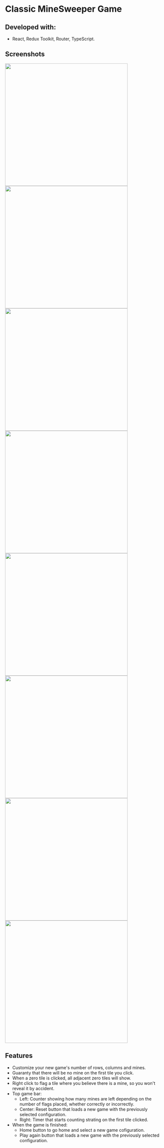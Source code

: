 # Classic MineSweeper Game

## Developed with:
- React, Redux Toolkit, Router, TypeScript.

## Screenshots
<img src='/screenshots/1-home-screen.png' height='400' width='400' /> <img src='/screenshots/2-game-config.png' height='400' width='400' />
<img src='/screenshots/3-game-in-progress-1.png' height='400' width='400' /> <img src='/screenshots/4-game-in-progress-2.png' height='400' width='400' />
<img src='/screenshots/5-game-in-progress-3.png' height='400' width='400' /> <img src='/screenshots/6-game-in-progress-4.png' height='400' width='400' />
<img src='/screenshots/7-game-won.png' height='400' width='400' /> <img src='/screenshots/8-game-lost.png' height='400' width='400' />

## Features

- Customize your new game's number of rows, columns and mines.
- Guaranty that there will be no mine on the first tile you click.
- When a zero tile is clicked, all adjacent zero tiles will show.
- Right click to flag a tile where you believe there is a mine, so you won't reveal it by accident.
- Top game bar:
  - Left: Counter showing how many mines are left depending on the number of flags placed, whether correctly or incorrectly.
  - Center: Reset button that loads a new game with the previously selected configuration.
  - Right: Timer that starts counting strating on the first tile clicked.
- When the game is finished:
  - Home button to go home and select a new game cofiguration.
  - Play again button that loads a new game with the previously selected configuration.
